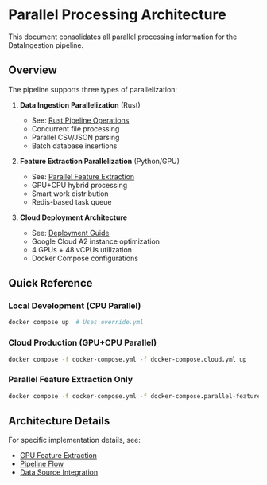 # Parallel Processing Architecture

This document consolidates all parallel processing information for the DataIngestion pipeline.

## Overview

The pipeline supports three types of parallelization:

1. **Data Ingestion Parallelization** (Rust)
   - See: [Rust Pipeline Operations](../../rust_pipeline/RUST_PIPELINE_OPERATIONS_GUIDE.md)
   - Concurrent file processing
   - Parallel CSV/JSON parsing
   - Batch database insertions

2. **Feature Extraction Parallelization** (Python/GPU)
   - See: [Parallel Feature Extraction](../../feature_extraction/parallel/README.md)
   - GPU+CPU hybrid processing
   - Smart work distribution
   - Redis-based task queue

3. **Cloud Deployment Architecture**
   - See: [Deployment Guide](../deployment/PARALLEL_DEPLOYMENT_GUIDE.md)
   - Google Cloud A2 instance optimization
   - 4 GPUs + 48 vCPUs utilization
   - Docker Compose configurations

## Quick Reference

### Local Development (CPU Parallel)
```bash
docker compose up  # Uses override.yml
```

### Cloud Production (GPU+CPU Parallel)
```bash
docker compose -f docker-compose.yml -f docker-compose.cloud.yml up
```

### Parallel Feature Extraction Only
```bash
docker compose -f docker-compose.yml -f docker-compose.parallel-feature.yml up
```

## Architecture Details

For specific implementation details, see:
- [GPU Feature Extraction](GPU_FEATURE_EXTRACTION.md)
- [Pipeline Flow](PIPELINE_FLOW.md)
- [Data Source Integration](DATA_SOURCE_INTEGRATION.md)
